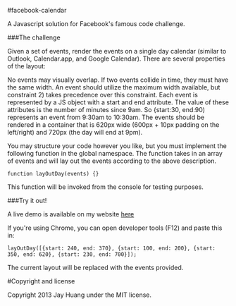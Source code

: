 #facebook-calendar

A Javascript solution for Facebook's famous code challenge.

###The challenge

Given a set of events, render the events on a single day calendar (similar to Outlook, Calendar.app, and Google Calendar). There are several properties of the layout:

No events may visually overlap.
If two events collide in time, they must have the same width.
An event should utilize the maximum width available, but constraint 2) takes precedence over this constraint.
Each event is represented by a JS object with a start and end attribute. The value of these attributes is the number of minutes since 9am. So {start:30, end:90) represents an event from 9:30am to 10:30am. The events should be rendered in a container that is 620px wide (600px + 10px padding on the left/right) and 720px (the day will end at 9pm).

You may structure your code however you like, but you must implement the following function in the global namespace. The function takes in an array of events and will lay out the events according to the above description.

    function layOutDay(events) {}
    
This function will be invoked from the console for testing purposes.

###Try it out!

A live demo is available on my website [here](http://www.jayhuang.org/code/facebook/) 

If you're using Chrome, you can open developer tools (F12) and paste this in:

    layOutDay([{start: 240, end: 370}, {start: 100, end: 200}, {start: 350, end: 620}, {start: 230, end: 700}]);
    
The current layout will be replaced with the events provided.

#Copyright and license

Copyright 2013 Jay Huang under the MIT license.
